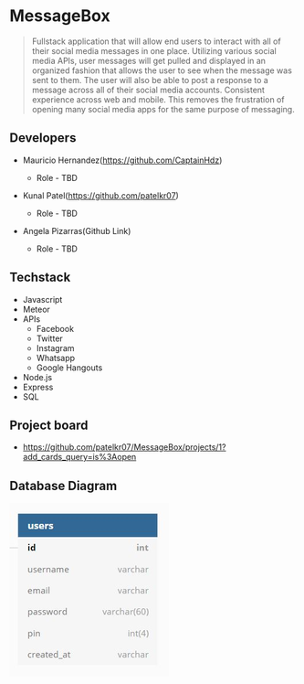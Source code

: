# MessageBox

> Fullstack application that will allow end users to interact with all of their social media messages in one place. Utilizing various social media APIs, user messages will get pulled and displayed in an organized fashion that allows the user to see when the message was sent to them. The user will also be able to post a response to a message across all of their social media accounts. Consistent experience across web and mobile. This removes the frustration of opening many social media apps for the same purpose of messaging.



## Developers

- Mauricio Hernandez(https://github.com/CaptainHdz)
  - Role - TBD

- Kunal Patel(https://github.com/patelkr07)
  - Role - TBD

- Angela Pizarras(Github Link)
  - Role - TBD



## Techstack

* Javascript
* Meteor
* APIs
    * Facebook
    * Twitter
    * Instagram
    * Whatsapp
    * Google Hangouts
* Node.js
* Express
* SQL

## Project board

- https://github.com/patelkr07/MessageBox/projects/1?add_cards_query=is%3Aopen

## Database Diagram
![Database Diagram](./assets/images/table.jpg "Title")

